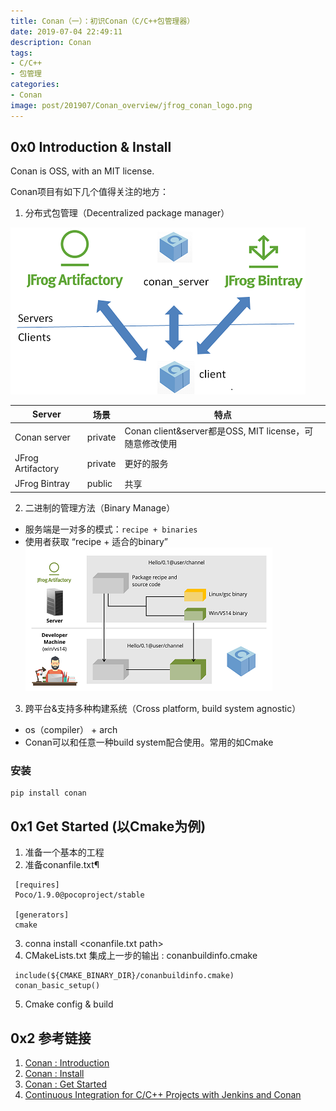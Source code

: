 ```yaml
---
title: Conan（一）：初识Conan（C/C++包管理器）
date: 2019-07-04 22:49:11
description: Conan
tags:
- C/C++
- 包管理
categories:
- Conan
image: post/201907/Conan_overview/jfrog_conan_logo.png
---
```

## 0x0 Introduction & Install
Conan is OSS, with an MIT license.

Conan项目有如下几个值得关注的地方：
1. 分布式包管理（Decentralized package manager）

![Decentralized package manager](Conan_overview/conan_decentralized_pm.png)

| Server | 场景 | 特点 |
| ---- | ---- | ---- |
| Conan server | private | Conan client&server都是OSS, MIT license，可随意修改使用 |
| JFrog Artifactory | private | 更好的服务 |
| JFrog Bintray | public | 共享 |

2. 二进制的管理方法（Binary Manage）

- 服务端是一对多的模式：`recipe + binaries`
- 使用者获取 “recipe + 适合的binary”
![Binary Manage](Conan_overview/conan_binary_manage.png)

3. 跨平台&支持多种构建系统（Cross platform, build system agnostic）
- os（compiler） + arch
- Conan可以和任意一种build system配合使用。常用的如Cmake

### 安装
```
pip install conan
```

## 0x1 Get Started (以Cmake为例)

1. 准备一个基本的工程
2. 准备conanfile.txt¶
```
 [requires]
 Poco/1.9.0@pocoproject/stable

 [generators]
 cmake
```
3. conna install <conanfile.txt path>
4.  CMakeLists.txt 集成上一步的输出 : conanbuildinfo.cmake
```
 include(${CMAKE_BINARY_DIR}/conanbuildinfo.cmake)
 conan_basic_setup()
```
5. Cmake config & build

## 0x2 参考链接

1. [Conan : Introduction](https://docs.conan.io/en/latest/introduction.html)
2. [Conan : Install](https://docs.conan.io/en/latest/installation.html)
3. [Conan : Get Started](https://docs.conan.io/en/latest/getting_started.html)
4. [Continuous Integration for C/C++ Projects with Jenkins and Conan](https://jenkins.io/blog/2017/07/07/jenkins-conan/)